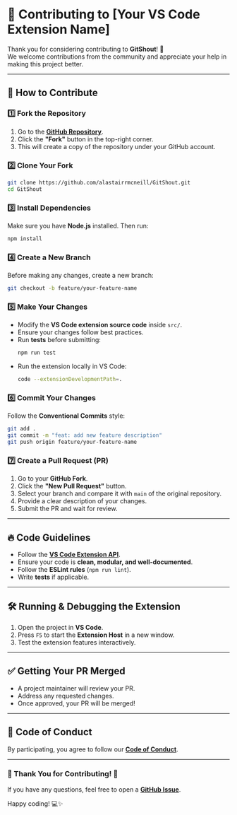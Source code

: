 # 📜 Contributing to [Your VS Code Extension Name]

Thank you for considering contributing to **GitShout**! 🎉  
We welcome contributions from the community and appreciate your help in making this project better.

---

## 🚀 How to Contribute

### 1️⃣ Fork the Repository
1. Go to the **[GitHub Repository](https://github.com/alastairrmcneill/GitShout)**.
2. Click the **"Fork"** button in the top-right corner.
3. This will create a copy of the repository under your GitHub account.

### 2️⃣ Clone Your Fork
```sh
git clone https://github.com/alastairrmcneill/GitShout.git
cd GitShout
```

### 3️⃣ Install Dependencies
Make sure you have **Node.js** installed. Then run:
```sh
npm install
```

### 4️⃣ Create a New Branch
Before making any changes, create a new branch:
```sh
git checkout -b feature/your-feature-name
```

### 5️⃣ Make Your Changes
- Modify the **VS Code extension source code** inside `src/`.
- Ensure your changes follow best practices.
- Run **tests** before submitting:
  ```sh
  npm run test
  ```
- Run the extension locally in VS Code:
  ```sh
  code --extensionDevelopmentPath=.
  ```

### 6️⃣ Commit Your Changes
Follow the **Conventional Commits** style:
```sh
git add .
git commit -m "feat: add new feature description"
git push origin feature/your-feature-name
```

### 7️⃣ Create a Pull Request (PR)
1. Go to your **GitHub Fork**.
2. Click the **"New Pull Request"** button.
3. Select your branch and compare it with `main` of the original repository.
4. Provide a clear description of your changes.
5. Submit the PR and wait for review.

---

## 🔥 Code Guidelines
- Follow the **[VS Code Extension API](https://code.visualstudio.com/api)**.
- Ensure your code is **clean, modular, and well-documented**.
- Follow the **ESLint rules** (`npm run lint`).
- Write **tests** if applicable.

---

## 🛠 Running & Debugging the Extension
1. Open the project in **VS Code**.
2. Press `F5` to start the **Extension Host** in a new window.
3. Test the extension features interactively.

---

## ✅ Getting Your PR Merged
- A project maintainer will review your PR.
- Address any requested changes.
- Once approved, your PR will be merged!

---

## 🤝 Code of Conduct
By participating, you agree to follow our **[Code of Conduct](CODE_OF_CONDUCT.md)**.

---

### 🎉 Thank You for Contributing! 🚀
If you have any questions, feel free to open a **[GitHub Issue](https://github.com/alastairrmcneill/GitShout/issues)**.

Happy coding! 💻✨
